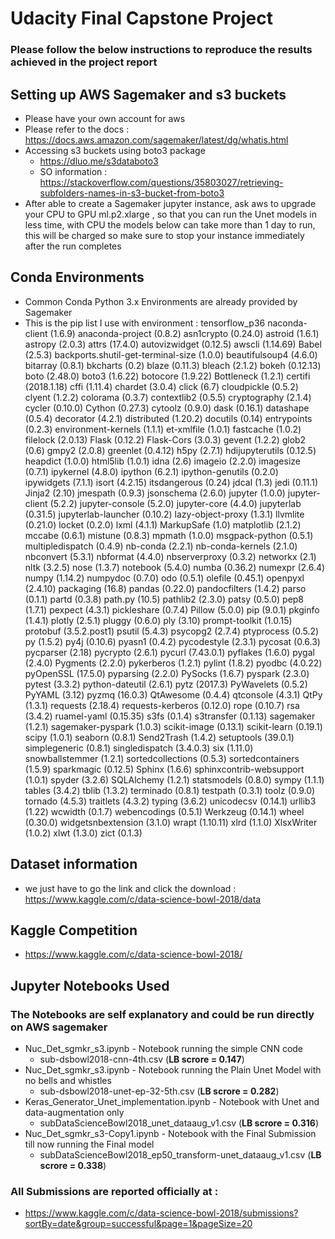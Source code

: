 # Udacity Final Capstone Project

###  Please follow the below instructions to reproduce the results achieved in the project report

## Setting up AWS Sagemaker and s3 buckets
  + Please have your own account for aws
  + Please refer to the docs : https://docs.aws.amazon.com/sagemaker/latest/dg/whatis.html
  + Accessing s3 buckets using boto3 package
    + https://dluo.me/s3databoto3
    + SO information : https://stackoverflow.com/questions/35803027/retrieving-subfolders-names-in-s3-bucket-from-boto3
  + After able to create a Sagemaker jupyter instance, ask aws to upgrade your CPU to GPU ml.p2.xlarge , so that you can run the Unet models in less time, with CPU the models below can take more than 1 day to run, this will be charged so make sure to stop your instance immediately after the run completes    

## Conda Environments
  + Common Conda Python 3.x Environments are already provided by Sagemaker
  + This is the pip list I use with environment : tensorflow_p36
        naconda-client (1.6.9)
        anaconda-project (0.8.2)
        asn1crypto (0.24.0)
        astroid (1.6.1)
        astropy (2.0.3)
        attrs (17.4.0)
        autovizwidget (0.12.5)
        awscli (1.14.69)
        Babel (2.5.3)
        backports.shutil-get-terminal-size (1.0.0)
        beautifulsoup4 (4.6.0)
        bitarray (0.8.1)
        bkcharts (0.2)
        blaze (0.11.3)
        bleach (2.1.2)
        bokeh (0.12.13)
        boto (2.48.0)
        boto3 (1.6.22)
        botocore (1.9.22)
        Bottleneck (1.2.1)
        certifi (2018.1.18)
        cffi (1.11.4)
        chardet (3.0.4)
        click (6.7)
        cloudpickle (0.5.2)
        clyent (1.2.2)
        colorama (0.3.7)
        contextlib2 (0.5.5)
        cryptography (2.1.4)
        cycler (0.10.0)
        Cython (0.27.3)
        cytoolz (0.9.0)
        dask (0.16.1)
        datashape (0.5.4)
        decorator (4.2.1)
        distributed (1.20.2)
        docutils (0.14)
        entrypoints (0.2.3)
        environment-kernels (1.1.1)
        et-xmlfile (1.0.1)
        fastcache (1.0.2)
        filelock (2.0.13)
        Flask (0.12.2)
        Flask-Cors (3.0.3)
        gevent (1.2.2)
        glob2 (0.6)
        gmpy2 (2.0.8)
        greenlet (0.4.12)
        h5py (2.7.1)
        hdijupyterutils (0.12.5)
        heapdict (1.0.0)
        html5lib (1.0.1)
        idna (2.6)
        imageio (2.2.0)
        imagesize (0.7.1)
        ipykernel (4.8.0)
        ipython (6.2.1)
        ipython-genutils (0.2.0)
        ipywidgets (7.1.1)
        isort (4.2.15)
        itsdangerous (0.24)
        jdcal (1.3)
        jedi (0.11.1)
        Jinja2 (2.10)
        jmespath (0.9.3)
        jsonschema (2.6.0)
        jupyter (1.0.0)
        jupyter-client (5.2.2)
        jupyter-console (5.2.0)
        jupyter-core (4.4.0)
        jupyterlab (0.31.5)
        jupyterlab-launcher (0.10.2)
        lazy-object-proxy (1.3.1)
        llvmlite (0.21.0)
        locket (0.2.0)
        lxml (4.1.1)
        MarkupSafe (1.0)
        matplotlib (2.1.2)
        mccabe (0.6.1)
        mistune (0.8.3)
        mpmath (1.0.0)
        msgpack-python (0.5.1)
        multipledispatch (0.4.9)
        nb-conda (2.2.1)
        nb-conda-kernels (2.1.0)
        nbconvert (5.3.1)
        nbformat (4.4.0)
        nbserverproxy (0.3.2)
        networkx (2.1)
        nltk (3.2.5)
        nose (1.3.7)
        notebook (5.4.0)
        numba (0.36.2)
        numexpr (2.6.4)
        numpy (1.14.2)
        numpydoc (0.7.0)
        odo (0.5.1)
        olefile (0.45.1)
        openpyxl (2.4.10)
        packaging (16.8)
        pandas (0.22.0)
        pandocfilters (1.4.2)
        parso (0.1.1)
        partd (0.3.8)
        path.py (10.5)
        pathlib2 (2.3.0)
        patsy (0.5.0)
        pep8 (1.7.1)
        pexpect (4.3.1)
        pickleshare (0.7.4)
        Pillow (5.0.0)
        pip (9.0.1)
        pkginfo (1.4.1)
        plotly (2.5.1)
        pluggy (0.6.0)
        ply (3.10)
        prompt-toolkit (1.0.15)
        protobuf (3.5.2.post1)
        psutil (5.4.3)
        psycopg2 (2.7.4)
        ptyprocess (0.5.2)
        py (1.5.2)
        py4j (0.10.6)
        pyasn1 (0.4.2)
        pycodestyle (2.3.1)
        pycosat (0.6.3)
        pycparser (2.18)
        pycrypto (2.6.1)
        pycurl (7.43.0.1)
        pyflakes (1.6.0)
        pygal (2.4.0)
        Pygments (2.2.0)
        pykerberos (1.2.1)
        pylint (1.8.2)
        pyodbc (4.0.22)
        pyOpenSSL (17.5.0)
        pyparsing (2.2.0)
        PySocks (1.6.7)
        pyspark (2.3.0)
        pytest (3.3.2)
        python-dateutil (2.6.1)
        pytz (2017.3)
        PyWavelets (0.5.2)
        PyYAML (3.12)
        pyzmq (16.0.3)
        QtAwesome (0.4.4)
        qtconsole (4.3.1)
        QtPy (1.3.1)
        requests (2.18.4)
        requests-kerberos (0.12.0)
        rope (0.10.7)
        rsa (3.4.2)
        ruamel-yaml (0.15.35)
        s3fs (0.1.4)
        s3transfer (0.1.13)
        sagemaker (1.2.1)
        sagemaker-pyspark (1.0.3)
        scikit-image (0.13.1)
        scikit-learn (0.19.1)
        scipy (1.0.1)
        seaborn (0.8.1)
        Send2Trash (1.4.2)
        setuptools (39.0.1)
        simplegeneric (0.8.1)
        singledispatch (3.4.0.3)
        six (1.11.0)
        snowballstemmer (1.2.1)
        sortedcollections (0.5.3)
        sortedcontainers (1.5.9)
        sparkmagic (0.12.5)
        Sphinx (1.6.6)
        sphinxcontrib-websupport (1.0.1)
        spyder (3.2.6)
        SQLAlchemy (1.2.1)
        statsmodels (0.8.0)
        sympy (1.1.1)
        tables (3.4.2)
        tblib (1.3.2)
        terminado (0.8.1)
        testpath (0.3.1)
        toolz (0.9.0)
        tornado (4.5.3)
        traitlets (4.3.2)
        typing (3.6.2)
        unicodecsv (0.14.1)
        urllib3 (1.22)
        wcwidth (0.1.7)
        webencodings (0.5.1)
        Werkzeug (0.14.1)
        wheel (0.30.0)
        widgetsnbextension (3.1.0)
        wrapt (1.10.11)
        xlrd (1.1.0)
        XlsxWriter (1.0.2)
        xlwt (1.3.0)
        zict (0.1.3)

## Dataset information
  + we just have to go the link and click the download : https://www.kaggle.com/c/data-science-bowl-2018/data

## Kaggle Competition
  + https://www.kaggle.com/c/data-science-bowl-2018/

## Jupyter Notebooks Used
### The Notebooks are self explanatory and could be run directly on AWS sagemaker
  + Nuc_Det_sgmkr_s3.ipynb - Notebook running the simple CNN code
    + sub-dsbowl2018-cnn-4th.csv (**LB scrore = 0.147**)
  + Nuc_Det_sgmkr_s3.ipynb - Notebook running the Plain Unet Model with no bells and whistles
    + sub-dsbowl2018-unet-ep-32-5th.csv (**LB scrore = 0.282**)
  + Keras_Generator_Unet_implementation.ipynb - Notebook with Unet and data-augmentation only
    + subDataScienceBowl2018_unet_dataaug_v1.csv (**LB scrore = 0.316**)
  + Nuc_Det_sgmkr_s3-Copy1.ipynb - Notebook with the Final Submission till now running the Final model
      + subDataScienceBowl2018_ep50_transform-unet_dataaug_v1.csv (**LB scrore = 0.338**)

### All Submissions are reported officially at :
+ https://www.kaggle.com/c/data-science-bowl-2018/submissions?sortBy=date&group=successful&page=1&pageSize=20    
